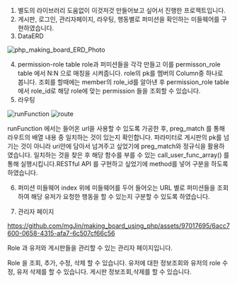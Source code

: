 1. 별도의 라이브러리 도움없이 이것저것 만들어보고 싶어서 진행한 프로젝트입니다.
2. 게시판, 로그인, 관리자페이지, 라우팅, 행동별로 퍼미션을 확인하는 미들웨어를 구현하였습니다.
3. DataERD


  ![php_making_board_ERD_Photo](https://github.com/mgJin/making_board_using_php/assets/97017695/75d1f1ba-be98-4992-804f-6b46d82952b0)

4. permission-role table
    role과 퍼미션들을 각각 만들고 이를 permisson_role table 에서 N:N 으로 매칭을 시켜줍니다. role의 pk를 멤버의 Column중 하나로 봅니다.
    조회를 할때에는 member의 role_id를 알아낸 후 permission_role table에서 role_id로 해당 role에 맞는 permission 들을 조회할 수 있습니다.
5. 라우팅

   

![runFunction](https://github.com/mgJin/making_board_using_php/assets/97017695/84ea681d-ed4e-4536-a175-c3ddaf8643aa)
![route](https://github.com/mgJin/making_board_using_php/assets/97017695/5ca87ef1-b9e7-4e7d-876e-8a66271d6ec6)

runFunction 에서는 들어온 url을 사용할 수 있도록 가공한 후, preg_match 를 통해 라우트의 배열 내용 중 일치하는 것이 있는지 확인합니다. 파라미터로 게시판의 pk를 넘기는 것이 아니라 uri안에 담아서 넘겨주고 싶었기에 preg_match와 정규식을 활용하였습니다. 일치하는 것을 찾은 후 해당 함수를 부를 수 있는 call_user_func_array() 를 통해 실행시킵니다.RESTful API 를 구현하고 싶었기에 method를 넣어 구분을 하도록 하였습니다. 

6. 퍼미션 미들웨어
    index 위에 미들웨어를 두어 들어오는 URL 별로 퍼미션들을 조회하여 해당 유저가 요청한 행동을 할 수 있는지 구분할 수 있도록 하였습니다.

7. 관리자 페이지



https://github.com/mgJin/making_board_using_php/assets/97017695/6acc7600-0658-4315-afa7-6c507cf66c56

Role 과 유저와 게시판들을 관리할 수 있는 관리자 페이지입니다.

Role 을 조회, 추가, 수정, 삭제 할 수 있습니다.
유저에 대한 정보조회와 유저의 role 수정, 유저 삭제를 할 수 있습니다.
게시판 정보조회,삭제를 할 수 있습니다.

